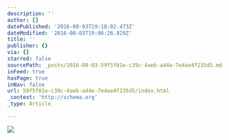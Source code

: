 ```yaml
---
description: ''
author: []
datePublished: '2016-08-03T19:18:02.473Z'
dateModified: '2016-08-03T19:06:26.929Z'
title: ''
publisher: {}
via: {}
starred: false
sourcePath: _posts/2016-08-03-59f5f01e-c39c-4aeb-a44e-7e4ae4f235d5.md
inFeed: true
hasPage: true
inNav: false
url: 59f5f01e-c39c-4aeb-a44e-7e4ae4f235d5/index.html
_context: 'http://schema.org'
_type: Article

---
```

![](https://the-grid-user-content.s3-us-west-2.amazonaws.com/2f0b55e7-8d69-4278-aeb0-0a91e945dc87.png)